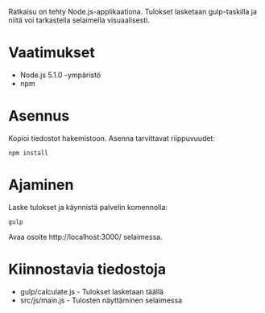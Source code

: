 Ratkaisu on tehty Node.js-applikaationa. Tulokset lasketaan gulp-taskilla ja niitä voi tarkastella selaimella visuaalisesti.

# Vaatimukset

* Node.js 5.1.0 -ympäristö
* npm

# Asennus

Kopioi tiedostot hakemistoon. Asenna tarvittavat riippuvuudet:

    npm install

# Ajaminen

Laske tulokset ja käynnistä palvelin komennolla:

    gulp

Avaa osoite http://localhost:3000/ selaimessa.

# Kiinnostavia tiedostoja

* gulp/calculate.js - Tulokset lasketaan täällä
* src/js/main.js - Tulosten näyttäminen selaimessa